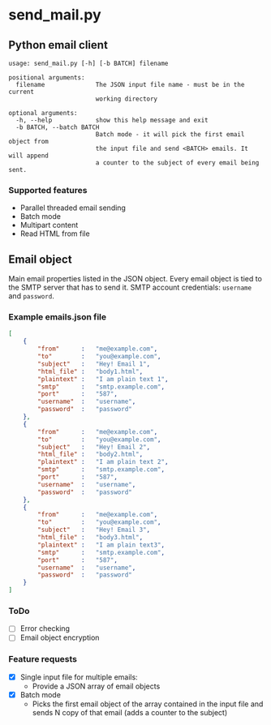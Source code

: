 # send_mail.py

## Python email client
```
usage: send_mail.py [-h] [-b BATCH] filename

positional arguments:
  filename              The JSON input file name - must be in the current
                        working directory

optional arguments:
  -h, --help            show this help message and exit
  -b BATCH, --batch BATCH
                        Batch mode - it will pick the first email object from
                        the input file and send <BATCH> emails. It will append
                        a counter to the subject of every email being sent.
```
### Supported features
* Parallel threaded email sending
* Batch mode
* Multipart content
* Read HTML from file

## Email object
Main email properties listed in the JSON object.
Every email object is tied to the SMTP server that has to send it.
SMTP account credentials: `username` and `password`.

### Example emails.json file

```json
[
	{
		"from" 		:	"me@example.com",
		"to"		:	"you@example.com",
		"subject"	:	"Hey! Email 1",
		"html_file"	:	"body1.html",
		"plaintext"	:	"I am plain text 1",
		"smtp"		:	"smtp.example.com",
		"port"		:	"587",
		"username"	:	"username",
		"password"	:	"password"
	},
	{
		"from" 		:	"me@example.com",
		"to"		:	"you@example.com",
		"subject"	:	"Hey! Email 2",
		"html_file"	:	"body2.html",
		"plaintext"	:	"I am plain text 2",
		"smtp"		:	"smtp.example.com",
		"port"		:	"587",
		"username"	:	"username",
		"password"	:	"password"
	},
	{
		"from" 		:	"me@example.com",
		"to"		:	"you@example.com",
		"subject"	:	"Hey! Email 3",
		"html_file"	:	"body3.html",
		"plaintext"	:	"I am plain text3",
		"smtp"		:	"smtp.example.com",
		"port"		:	"587",
		"username"	:	"username",
		"password"	:	"password"
	}
]
```

### ToDo
- [ ] Error checking
- [ ] Email object encryption

### Feature requests
- [x] Single input file for multiple emails:
    - Provide a JSON array of email objects
- [x] Batch mode
	- Picks the first email object of the array contained in the input file and sends N copy of that email (adds a counter to the subject)